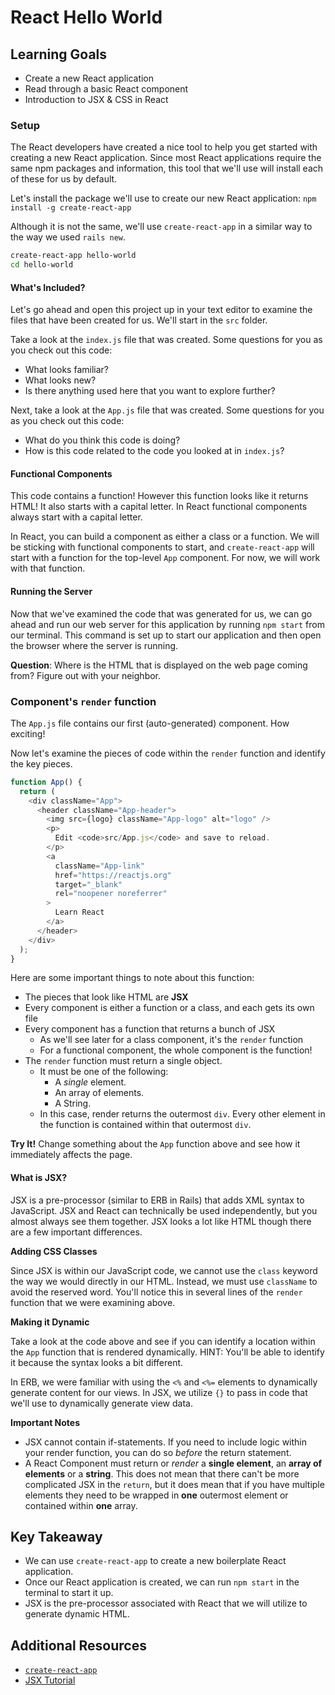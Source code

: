 # React Hello World

## Learning Goals

- Create a new React application
- Read through a basic React component
- Introduction to JSX & CSS in React

### Setup

The React developers have created a nice tool to help you get started with creating a new React application. Since most React applications require the same npm packages and information, this tool that we'll use will install each of these for us by default.

Let's install the package we'll use to create our new React application:
`npm install -g create-react-app`

Although it is not the same, we'll use `create-react-app` in a similar way to the way we used `rails new`.

```bash
create-react-app hello-world
cd hello-world
```

#### What's Included?

Let's go ahead and open this project up in your text editor to examine the files that have been created for us. We'll start in the `src` folder.

Take a look at the `index.js` file that was created. Some questions for you as you check out this code:

- What looks familiar?
- What looks new?
- Is there anything used here that you want to explore further?

Next, take a look at the `App.js` file that was created. Some questions for you as you check out this code:

- What do you think this code is doing?
- How is this code related to the code you looked at in `index.js`?

#### Functional Components

This code contains a function! However this function looks like it returns HTML!  It also starts with a capital letter.  In React functional components always start with a capital letter.

In React, you can build a component as either a class or a function. We will be sticking with functional components to start, and `create-react-app` will start with a function for the top-level `App` component. For now, we will work with that function.

#### Running the Server

Now that we've examined the code that was generated for us, we can go ahead and run our web server for this application by running `npm start` from our terminal. This command is set up to start our application and then open the browser where the server is running.

**Question**: Where is the HTML that is displayed on the web page coming from? Figure out with your neighbor.

### Component's `render` function
The `App.js` file contains our first (auto-generated) component. How exciting!

Now let's examine the pieces of code within the `render` function and identify the key pieces.

```javascript
function App() {
  return (
    <div className="App">
      <header className="App-header">
        <img src={logo} className="App-logo" alt="logo" />
        <p>
          Edit <code>src/App.js</code> and save to reload.
        </p>
        <a
          className="App-link"
          href="https://reactjs.org"
          target="_blank"
          rel="noopener noreferrer"
        >
          Learn React
        </a>
      </header>
    </div>
  );
}
```

Here are some important things to note about this function:

- The pieces that look like HTML are **JSX**
- Every component is either a function or a class, and each gets its own file
- Every component has a function that returns a bunch of JSX
  - As we'll see later for a class component, it's the `render` function
  - For a functional component, the whole component is the function!
- The `render` function must return a single object.
  - It must be one of the following:
    - A *single* element.
    - An array of elements.
    - A String.
  - In this case, render returns the outermost `div`. Every other element in the function is contained within that outermost `div`.

**Try It!** Change something about the `App` function above and see how it immediately affects the page.

#### What is JSX?

JSX is a pre-processor (similar to ERB in Rails) that adds XML syntax to JavaScript. JSX and React can technically be used independently, but you almost always see them together. JSX looks a lot like HTML though there are a few important differences.

**Adding CSS Classes**

Since JSX is within our JavaScript code, we cannot use the `class` keyword the way we would directly in our HTML. Instead, we must use `className` to avoid the reserved word. You'll notice this in several lines of the `render` function that we were examining above.

**Making it Dynamic**

Take a look at the code above and see if you can identify a location within the `App` function that is rendered dynamically. HINT: You'll be able to identify it because the syntax looks a bit different.

In ERB, we were familiar with using the `<%` and `<%=` elements to dynamically generate content for our views. In JSX, we utilize `{}` to pass in code that we'll use to dynamically generate view data.

**Important Notes**

- JSX cannot contain if-statements. If you need to include logic within your render function, you can do so _before_ the return statement.
- A React Component must return or _render_ a **single element**, an **array of elements** or a **string**. This does not mean that there can't be more complicated JSX in the `return`, but it does mean that if you have multiple elements they need to be wrapped in **one** outermost element or contained within **one** array.

## Key Takeaway

- We can use `create-react-app` to create a new boilerplate React application.
- Once our React application is created, we can run `npm start` in the terminal to start it up.
- JSX is the pre-processor associated with React that we will utilize to generate dynamic HTML.

## Additional Resources

- [`create-react-app`](https://github.com/facebookincubator/create-react-app)
- [JSX Tutorial](http://buildwithreact.com/tutorial/jsx)
